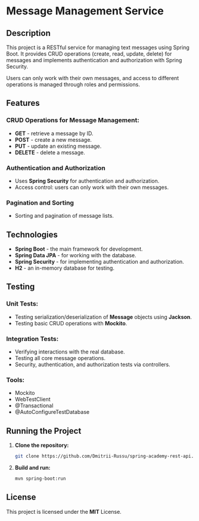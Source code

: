 # Message Management Service

## Description
This project is a RESTful service for managing text messages using Spring Boot. It provides CRUD operations (create, read, update, delete) for messages and implements authentication and authorization with Spring Security.

Users can only work with their own messages, and access to different operations is managed through roles and permissions.

## Features
### CRUD Operations for Message Management:
- **GET** - retrieve a message by ID.
- **POST** - create a new message.
- **PUT** - update an existing message.
- **DELETE** - delete a message.

### Authentication and Authorization
- Uses **Spring Security** for authentication and authorization.
- Access control: users can only work with their own messages.

### Pagination and Sorting
- Sorting and pagination of message lists.

## Technologies
- **Spring Boot** - the main framework for development.
- **Spring Data JPA** - for working with the database.
- **Spring Security** - for implementing authentication and authorization.
- **H2** - an in-memory database for testing.

## Testing
### Unit Tests:
- Testing serialization/deserialization of **Message** objects using **Jackson**.
- Testing basic CRUD operations with **Mockito**.

### Integration Tests:
- Verifying interactions with the real database.
- Testing all core message operations.
- Security, authentication, and authorization tests via controllers.

### Tools:
- Mockito
- WebTestClient
- @Transactional
- @AutoConfigureTestDatabase

## Running the Project

1. **Clone the repository:**
    ```bash
    git clone https://github.com/Dmitrii-Russu/spring-academy-rest-api.git
    ```

2. **Build and run:**
    ```bash
    mvn spring-boot:run
    ```

## License
This project is licensed under the **MIT** License.
